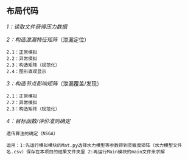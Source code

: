 ## **布局代码**
_1：读取文件获得压力数据_

_2：构造泄漏特征矩阵_（泄漏定位）

    2.1：正常模拟
    2.2：异常模拟
    2.3：构造矩阵（规范化）
    2.4：图形直观显示

_3：构造节点影响矩阵_（泄漏覆盖/发现）
    
    2.1：正常模拟
    2.2：异常模拟
    2.3：构造矩阵（规范化）
_4：目标函数/评价准则确定_
    
    遗传算法的确定（NSGA）
    
`运用：1:先运行模拟模块的Mat.py选择水力模型等参数得到灵敏度矩阵（水力模型文件名.csv）保存在本项目的结果文件夹里
      2:再运行Main模块的main文件来求解`